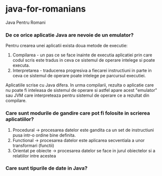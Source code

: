 # java-for-romanians
Java Pentru Romani

### De ce orice aplicatie Java are nevoie de un emulator?

Pentru crearea unei aplicatii exista doua metode de executie:

1. Compilarea - un pas ce se face inainte de executia aplicatiei prin care codul scris este tradus in ceva ce sistemul de operare intelege si poate executa.
2. Interpretarea - traducerea progresiva a fiecarei instructiuni in parte in ceva ce sistemul de operare poate intelege pe parcursul executiei.

Aplicatiile scrise cu Java difera. In urma compilarii, rezulta o aplicatie care nu poate fi inteleasa de sistemul de operare si astfel apare acest "emulator" sau JVM care interpreteaza pentru sistemul de operare ce a rezultat din compilare.

### Care sunt modurile de gandire care pot fi folosite in scrierea aplicatiilor?

1. Procedural -> procesarea datelor este gandita ca un set de instructiuni pusa intr-o ordine bine definita.
2. Functional -> procesarea datelor este aplicarea secventiala a unor transformari (functii)
3. Orientat pe obiecte -> procesarea datelor se face in jurul obiectelor si a relatiilor intre acestea

### Care sunt tipurile de date in Java?




